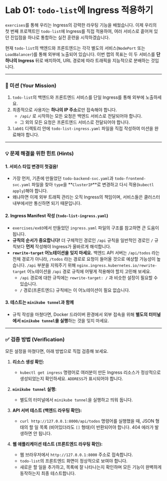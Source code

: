 # Lab 01: `todo-list`에 Ingress 적용하기

`exercises`를 통해 우리는 Ingress의 강력한 라우팅 기능을 배웠습니다. 이제 우리의 첫 번째 프로젝트인 `todo-list`에 Ingress를 직접 적용하여, 여러 서비스로 흩어져 있던 진입점을 하나로 통합하는 실전 훈련을 시작하겠습니다.

현재 `todo-list`의 백엔드와 프론트엔드는 각각 별도의 서비스(`NodePort` 또는 `LoadBalancer`)를 통해 외부에 노출되어 있습니다. 이번 랩의 목표는 이 두 서비스를 **단 하나의 Ingress** 뒤로 배치하여, URL 경로에 따라 트래픽을 지능적으로 분배하는 것입니다.

---

### 🎯 미션 (Your Mission)

1.  `todo-list`의 백엔드와 프론트엔드 서비스를 단일 Ingress를 통해 외부에 노출하세요.
2.  최종적으로 사용자는 **하나의 IP 주소**로만 접속해야 합니다.
    - `/api/` 로 시작하는 모든 요청은 백엔드 서비스로 전달되어야 합니다.
    - 그 외의 모든 요청은 프론트엔드 서비스로 전달되어야 합니다.
3.  `lab01` 디렉토리 안에 `todo-list-ingress.yaml` 파일을 직접 작성하여 미션을 완료해야 합니다.

---

### 💡 문제 해결을 위한 힌트 (Hints)

#### **1. 서비스 타입 변경이 첫걸음!**

- 가장 먼저, 기존에 만들었던 `todo-backend-svc.yaml`과 `todo-frontend-svc.yaml` 파일을 찾아 `type`을 **`ClusterIP`**로 변경하고 다시 적용(`kubectl apply`)해야 합니다.
- 왜냐하면 이제 외부 트래픽 관리는 오직 Ingress의 책임이며, 서비스들은 클러스터 내부에서만 통신하면 되기 때문입니다.

#### **2. Ingress Manifest 작성 (`todo-list-ingress.yaml`)**

- `exercises/ex03`에서 만들었던 `ingress.yaml` 파일의 구조를 참고하면 큰 도움이 됩니다.
- **규칙의 순서가 중요합니다!** 더 구체적인 경로인 `/api` 규칙을 일반적인 경로인 `/` 규칙보다 **먼저** 작성해야 Ingress가 올바르게 해석합니다.
- **`rewrite-target` 어노테이션을 잊지 마세요.** 백엔드 API 서버는 `/api/todos` 라는 전체 경로가 아니라, `/todos` 라는 경로로 요청이 들어올 것으로 예상할 가능성이 높습니다. `/api` 부분을 지워주기 위해 `nginx.ingress.kubernetes.io/rewrite-target` 어노테이션을 `/api` 경로 규칙에 어떻게 적용해야 할지 고민해 보세요.
  - `/api` 경로에 대한 규칙에는 `rewrite-target: /` 과 비슷한 설정이 필요할 수 있습니다.
  - `/` 경로(프론트엔드) 규칙에는 이 어노테이션이 필요 없습니다.

#### **3. 테스트는 `minikube tunnel`과 함께**

- 규칙 작성을 마쳤다면, Docker 드라이버 환경에서 외부 접속을 위해 **별도의 터미널에서 `minikube tunnel`을 실행**하는 것을 잊지 마세요.

---

### ✅ 검증 방법 (Verification)

모든 설정을 마쳤다면, 아래 방법으로 직접 검증해 보세요.

1.  **리소스 생성 확인:**

    - `kubectl get ingress` 명령어로 여러분이 만든 Ingress 리소스가 정상적으로 생성되었는지 확인하세요. `ADDRESS`가 표시되어야 합니다.

2.  **`minikube tunnel` 실행:**

    - 별도의 터미널에서 `minikube tunnel`을 실행하고 띄워 둡니다.

3.  **API 서버 테스트 (백엔드 라우팅 확인):**

    - `curl http://127.0.0.1:8000/api/todos` 명령어를 실행했을 때, JSON 형태의 할 일 목록 (비어있더라도 `[]` 형태)이 반환되어야 합니다. 404 에러가 발생하면 안 됩니다.

4.  **웹 애플리케이션 테스트 (프론트엔드 라우팅 확인):**
    - 웹 브라우저에서 `http://127.0.0.1:8000` 주소로 접속합니다.
    - `todo-list`의 프론트엔드 화면이 정상적으로 보여야 합니다.
    - 새로운 할 일을 추가하고, 목록에 잘 나타나는지 확인하며 모든 기능이 완벽하게 동작하는지 최종 테스트합니다.

